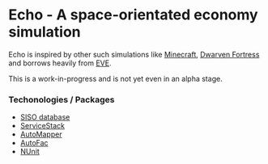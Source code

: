 # Echo - A space-orientated economy simulation

Echo is inspired by other such simulations like [Minecraft](http://www.minecraft.net/), [Dwarven Fortress](http://www.bay12games.com/dwarves/) and borrows heavily from [EVE](http://www.eveonline.com/).

This is a work-in-progress and is not yet even in an alpha stage.

### Techonologies / Packages
* [SISO database](http://www.sisodb.com/)
* [ServiceStack](http://www.servicestack.com/)
* [AutoMapper](http://automapper.codeplex.com/)
* [AutoFac](http://code.google.com/p/autofac/)
* [NUnit](http://www.nunit.org/)
